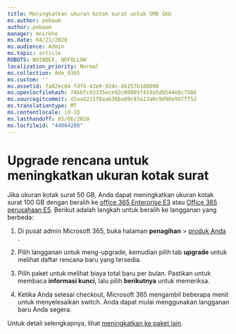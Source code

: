 ```yaml
---
title: Meningkatkan ukuran kotak surat untuk SMB SKU
ms.author: pebaum
author: pebaum
manager: mnirkhe
ms.date: 04/21/2020
ms.audience: Admin
ms.topic: article
ROBOTS: NOINDEX, NOFOLLOW
localization_priority: Normal
ms.collection: Adm_O365
ms.custom: ''
ms.assetid: 7a82ec04-fdf6-43e9-924c-66157b180890
ms.openlocfilehash: 74bbfc03335ece92c09805f419a5d9544e8c7506
ms.sourcegitcommit: d1aad215f8aa636ba89c93a13a0c9d90e997f752
ms.translationtype: MT
ms.contentlocale: id-ID
ms.lasthandoff: 05/06/2020
ms.locfileid: "44064288"
---
```

# <a name="upgrade-plans-to-increase-mailbox-size"></a>Upgrade rencana untuk meningkatkan ukuran kotak surat

Jika ukuran kotak surat 50 GB, Anda dapat meningkatkan ukuran kotak surat 100 GB dengan beralih ke [office 365 Enterprise E3](https://products.office.com/business/office-365-enterprise-e3-business-software) atau [Office 365 perusahaan E5](https://products.office.com/business/office-365-enterprise-e5-business-software). Berikut adalah langkah untuk beralih ke langganan yang berbeda:
  
1. Di pusat admin Microsoft 365, buka halaman **penagihan** > [produk Anda](https://go.microsoft.com/fwlink/p/?linkid=842054) .

2. Pilih langganan untuk meng-upgrade, kemudian pilih tab **upgrade** untuk melihat daftar rencana baru yang tersedia.

3. Pilih paket untuk melihat biaya total baru per bulan. Pastikan untuk membaca **informasi kunci**, lalu pilih **berikutnya** untuk memeriksa.

4. Ketika Anda selesai checkout, Microsoft 365 mengambil beberapa menit untuk menyelesaikan switch. Anda dapat mulai menggunakan langganan baru Anda segera.

Untuk detail selengkapnya, lihat [meningkatkan ke paket lain](https://docs.microsoft.com/microsoft-365/commerce/subscriptions/upgrade-to-different-plan).
